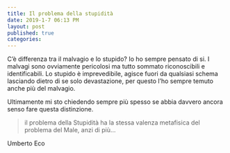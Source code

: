```yaml
---
title: Il problema della stupidità 
date: 2019-1-7 06:13 PM
layout: post
published: true
categories: 
---
```


C’è differenza tra il malvagio e lo stupido? Io ho sempre pensato di si.
I malvagi sono ovviamente pericolosi ma tutto sommato riconoscibili e identificabili. Lo stupido è imprevedibile, agisce fuori da qualsiasi schema lasciando dietro di se solo devastazione, per questo l’ho sempre temuto anche più del malvagio.

Ultimamente mi sto chiedendo sempre più spesso se abbia davvero ancora senso fare questa distinzione.

> il problema della Stupidità ha la stessa valenza metafisica del problema del Male, anzi di più…

Umberto Eco
